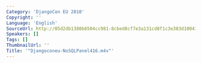 ```yaml
---
Category: 'DjangoCon EU 2010'
Copyright: ''
Language: 'English'
SourceUrl: http://05d2db1380b6504cc981-8cbed8cf7e3a131cd8f1c3e383d10041.r93.cf2.rackcdn.com/djangocon-eu-2010/Djangoconeu-NoSQLPanel416.m4v
Speakers: []
Tags: []
ThumbnailUrl: ''
Title: '"Djangoconeu-NoSQLPanel416.m4v"'
---
```


